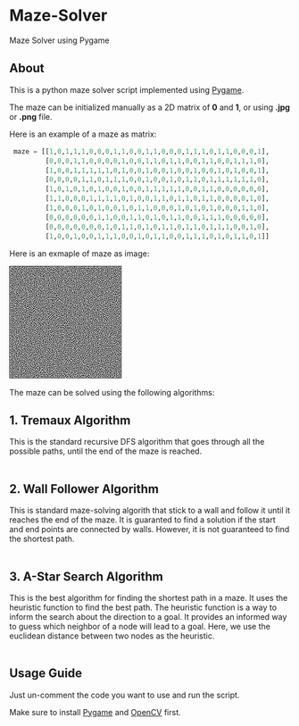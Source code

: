 # Maze-Solver
Maze Solver using Pygame

## About
This is a python maze solver script implemented using [Pygame](https://www.pygame.org/wiki/GettingStarted).

The maze can be initialized manually as a 2D matrix of **0** and **1**, or using **.jpg** or **.png** file.

Here is an example of a maze as matrix:

```python
 maze = [[1,0,1,1,1,0,0,0,1,1,0,0,1,1,0,0,0,1,1,1,0,1,1,0,0,0,1],
         [0,0,0,1,1,0,0,0,0,1,0,0,1,1,0,1,1,0,0,1,1,0,0,1,1,1,0],
         [1,0,0,1,1,1,1,1,0,1,0,0,1,0,0,1,0,0,1,0,0,1,0,1,0,0,1],
         [0,0,0,0,1,1,0,1,1,1,0,0,1,0,0,1,0,1,1,0,1,1,1,1,1,1,0],
         [1,0,1,0,1,0,1,0,0,1,0,0,1,1,1,1,1,0,0,1,1,0,0,0,0,0,0],
         [1,1,0,0,0,1,1,1,1,0,1,0,0,1,1,0,1,1,0,1,1,0,0,0,0,1,0],
         [1,0,0,0,1,0,1,0,0,1,0,1,1,0,0,0,1,0,1,0,1,0,0,0,1,1,0],
         [0,0,0,0,0,0,1,1,0,0,1,1,0,1,0,1,1,0,0,1,1,1,0,0,0,0,0],
         [0,0,0,0,0,0,0,1,0,1,1,0,1,0,1,1,0,1,1,0,1,1,1,0,0,1,0],
         [1,0,0,1,0,0,1,1,1,0,0,1,0,1,1,0,0,1,1,1,0,1,0,1,1,0,1]]
```

Here is an exmaple of maze as image:

![maze.png](maze.png)

The maze can be solved using the following algorithms:

## 1. **Tremaux Algorithm**

This is the standard recursive DFS algorithm that goes through all the possible paths, until the end of the maze is reached.    
<br />

## 2. **Wall Follower Algorithm**

This is standard maze-solving algorith that stick to a wall and follow it until it reaches the end of the maze. It is guaranted to find a solution if the start and end points are connected by walls. However, it is not guaranteed to find the shortest path.  
<br />

## 3. **A-Star Search Algorithm**

This is the best algorithm for finding the shortest path in a maze. It uses the heuristic function to find the best path. The heuristic function is a way to inform the search about the direction to a goal. It provides an informed way to guess which neighbor of a node will lead to a goal. Here, we use the euclidean distance between two nodes as the heuristic.  
<br />

## Usage Guide
Just un-comment the code you want to use and run the script.

Make sure to install [Pygame](https://www.pygame.org/wiki/GettingStarted) and [OpenCV](http://opencv.org/) first.
